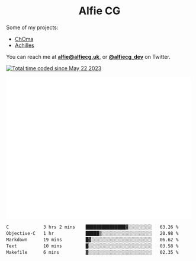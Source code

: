 <h1 align="center">Alfie CG</h1>

Some of my projects:
* [ChOma](https://github.com/opa334/ChOma)
* [Achilles](https://github.com/alfiecg24/Achilles)

You can reach me at **alfie@alfiecg.uk**, or **[@alfiecg_dev](https://twitter.com/alfiecg_dev)** on Twitter.

<a href="https://wakatime.com/@61592169-b9cf-4af8-b6fa-8ac7d4369b01"><img src="https://wakatime.com/badge/user/61592169-b9cf-4af8-b6fa-8ac7d4369b01.svg" alt="Total time coded since May 22 2023" /></a>


<img align="center" src="/github-metrics.svg" alt="Metrics" width="500">

 <!--[![GitHub Streak](https://streak-stats.demolab.com/?user=alfiecg24)](https://git.io/streak-stats)-->

<!--START_SECTION:waka-->

```txt
C             3 hrs 2 mins    ███████████████▓░░░░░░░░░   63.26 %
Objective-C   1 hr            █████▒░░░░░░░░░░░░░░░░░░░   20.98 %
Markdown      19 mins         █▓░░░░░░░░░░░░░░░░░░░░░░░   06.62 %
Text          10 mins         █░░░░░░░░░░░░░░░░░░░░░░░░   03.58 %
Makefile      6 mins          ▓░░░░░░░░░░░░░░░░░░░░░░░░   02.35 %
```

<!--END_SECTION:waka-->
